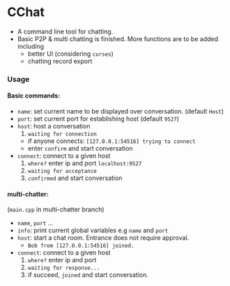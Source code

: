 # CChat
- A command line tool for chatting.
- Basic P2P & multi chatting is finished. More functions are to be added including
	- better UI (considering `curses`)
	- chatting record export

### Usage

#### Basic commands:

- `name`: set current name to be displayed over conversation. (default `Host`)
- `port`: set current port for establishing host (default `9527`)
- `host`: host a conversation
	1. `waiting for connection`
	-  if anyone connects: `[127.0.0.1:54516] trying to connect`
	- enter `confirm` and start conversation
- `connect`: connect to a given host
	1. `where?` enter ip and port `localhost:9527`
	2. `waiting for acceptance`
	3. `confirmed` and start conversation

#### multi-chatter: 
(`main.cpp` in multi-chatter branch)

- `name`, `port` ...
- `info`: print current global variables e.g `name` and `port`
- `host`: start a chat room. Entrance does not require approval.
	- `Bob from [127.0.0.1:54516] joined.`
- `connect`: connect to a given host
	1. `where?` enter ip and port
	2. `waiting for response...`
	3. if succeed, `joined` and start conversation.

